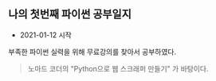 ## 나의 첫번째 파이썬 공부일지
  + 2021-01-12 시작

부족한 파이썬 실력을 위해 무료강의를 찾아서 공부하였다.
>노마드 코더의 "Python으로 웹 스크래퍼 만들기" 가 바탕이다.

